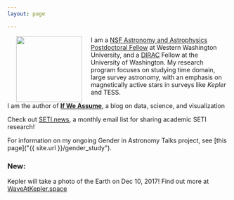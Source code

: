 ```yaml
---
layout: page

---
```



<img align="left" src="{{ site.url }}/assets/davenport_head.JPG" hspace="20" width="150">


I am a <a href='https://www.nsf.gov/funding/pgm_summ.jsp?pims_id=5291'>
NSF Astronomy and Astrophysics Postdoctoral Fellow</a> at Western Washington University,
and a [DIRAC](http://dirac.astro.washington.edu) Fellow at the University of Washington.
My research program focuses on studying time domain, large survey astronomy, with an emphasis on magnetically active stars in surveys like <em>Kepler</em> and TESS.
<!-- Here's a partial [list of available research projects](http://jradavenport.github.io/projects/) for students. -->


I am the author of [**If We Assume**](http://www.ifweassume.com), a blog on data, science, and visualization


Check out [SETI.news](http://seti.news), a monthly email list for sharing academic SETI research!

For information on my ongoing Gender in Astronomy Talks project, see [this page]("{{ site.url }}/gender_study").


### New:

Kepler will take a photo of the Earth on Dec 10, 2017! Find out more at [WaveAtKepler.space](http://waveatkepler.space)

<!-- For more info on **Flares on Proxima Cen**, see [this page]({{ site.url }}/2016/08/24/proxima.html)! -->
